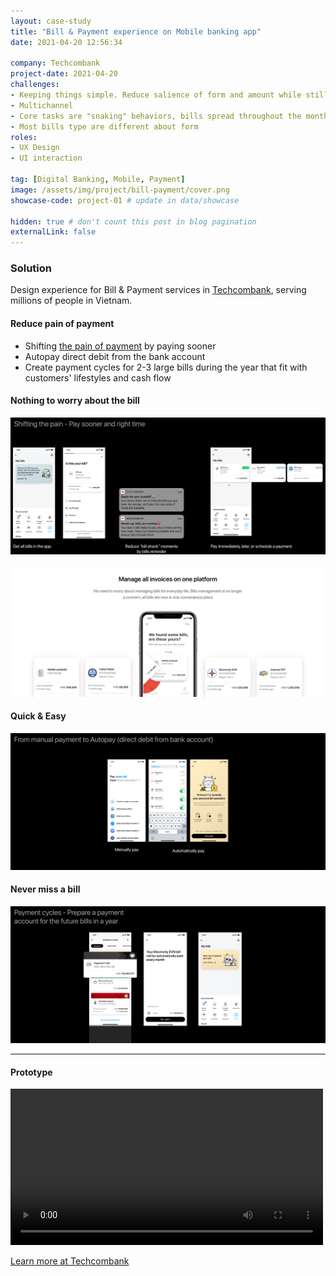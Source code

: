 ```yaml
---
layout: case-study
title: "Bill & Payment experience on Mobile banking app"
date: 2021-04-20 12:56:34

company: Techcombank
project-date: 2021-04-20
challenges:
- Keeping things simple. Reduce salience of form and amount while still supporting customers to feel controlled.
- Multichannel
- Core tasks are "snaking" behaviors, bills spread throughout the month
- Most bills type are different about form
roles:
- UX Design
- UI interaction

tag: [Digital Banking, Mobile, Payment]
image: /assets/img/project/bill-payment/cover.png
showcase-code: project-01 # update in data/showcase

hidden: true # don't count this post in blog pagination
externalLink: false
---
```


### Solution
Design experience for Bill & Payment services in [Techcombank](https://techcombank.com/khach-hang-ca-nhan/ngan-hang-truc-tuyen/ngan-hang-so/techcombank-mobile), serving millions of people in Vietnam.

#### Reduce pain of payment
- Shifting [the pain of payment](https://en.wikipedia.org/wiki/Pain_of_paying) by paying sooner
- Autopay direct debit from the bank account
- Create payment cycles for 2-3 large bills during the year that fit with customers' lifestyles and cash flow
#### Nothing to worry about the bill
![Shifting the pain - pay sooner and right time](/assets/img/project/bill-payment/01.png)

![Auto detect bills from history](/assets/img/project/bill-payment/detected-bills.png)

#### Quick & Easy
![Mannually and automatically payment](/assets/img/project/bill-payment/02.png)

#### Never miss a bill
![Prepare for the future bills](/assets/img/project/bill-payment/03.png)

---
#### Prototype

<video src="/assets/img/project/bill-payment/demo-bill-flow.mp4" width="500rem" style ="margin: auto; background-color: white" controls autoplay loop></video>


[Learn more at Techcombank](https://techcombank.com/en/personal/digital-services/digital-banking/techcombank-mobile)

